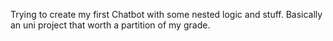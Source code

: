 Trying to create my first Chatbot with some nested logic and stuff.
Basically an uni project that worth a partition of my grade.